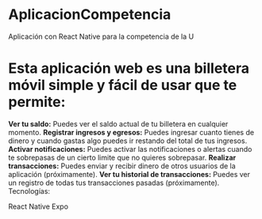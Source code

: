 # AplicacionCompetencia
Aplicación con React Native para la competencia de la U

# Esta aplicación web es una billetera móvil simple y fácil de usar que te permite:

**Ver tu saldo:** Puedes ver el saldo actual de tu billetera en cualquier momento.
**Registrar ingresos y egresos:** Puedes ingresar cuanto tienes de dinero y cuando gastas algo puedes ir restando del total de tus ingresos.
**Activar notificaciones:** Puedes activar las notificaciones o alertas cuando te sobrepasas de un cierto limite que no quieres sobrepasar.
**Realizar transacciones:** Puedes enviar y recibir dinero de otros usuarios de la aplicación (próximamente).
**Ver tu historial de transacciones:** Puedes ver un registro de todas tus transacciones pasadas (próximamente).
Tecnologías:

React Native
Expo

